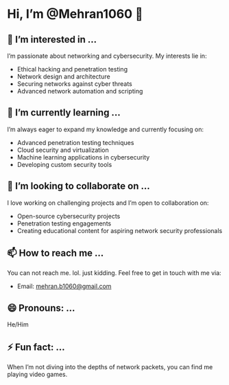 # Hi, I’m @Mehran1060 👋

## 👀 I’m interested in ...
I’m passionate about networking and cybersecurity.
My interests lie in:
- Ethical hacking and penetration testing
- Network design and architecture
- Securing networks against cyber threats
- Advanced network automation and scripting

## 🌱 I’m currently learning ...
I’m always eager to expand my knowledge and currently focusing on:
- Advanced penetration testing techniques
- Cloud security and virtualization
- Machine learning applications in cybersecurity
- Developing custom security tools

## 💞️ I’m looking to collaborate on ...
I love working on challenging projects and I’m open to collaboration on:
- Open-source cybersecurity projects
- Penetration testing engagements
- Creating educational content for aspiring network security professionals

## 📫 How to reach me ...
You can not reach me. lol. just kidding. Feel free to get in touch with me via:
- Email:
  mehran.b1060@gmail.com

## 😄 Pronouns: ...
He/Him

## ⚡ Fun fact: ...
When I’m not diving into the depths of network packets, you can find me playing video games.

<!---
Mehran1060/Mehran1060 is a ✨ special ✨ repository because its `README.md` (this file) appears on your GitHub profile.
You can click the Preview link to take a look at your changes.
--->
